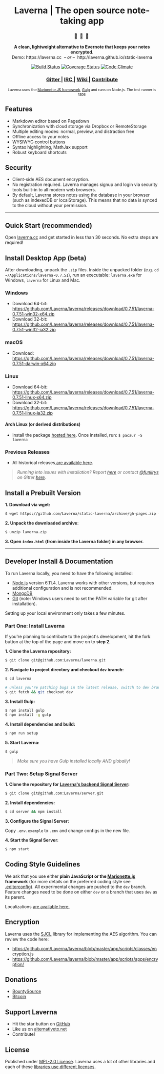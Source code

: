 <div align="center">
  <h1>Laverna | The open source note-taking app</h1>

  <h3>🔖  &nbsp;🔏  &nbsp;📄&nbsp;</h3>
  <p><strong>A clean, lightweight alternative to Evernote that keeps your notes encrypted.</strong><br>
    Demo: https://laverna.cc <i> &nbsp;– or –&nbsp; </i> http://laverna.github.io/static-laverna</p>

  [![Build Status](https://travis-ci.org/Laverna/laverna.svg?branch=dev)](https://travis-ci.org/Laverna/laverna)
  [![Coverage Status](https://coveralls.io/repos/github/Laverna/laverna/badge.svg?branch=dev)](https://coveralls.io/github/Laverna/laverna)
  [![Code Climate](https://codeclimate.com/github/Laverna/laverna/badges/gpa.svg)](https://codeclimate.com/github/Laverna/laverna)
  
  <h3>    
    <a href="https://gitter.im/Laverna/laverna">
      Gitter
    </a>
    <span> | </span>
    <a href="https://webchat.freenode.net/?channels=laverna">
      IRC
    </a>
    <span> | </span>
    <a href="https://github.com/Laverna/laverna/wiki">
      Wiki
    </a>
    <span> | </span>
    <a href="#developer-install--documentation">
      Contribute
    </a>
  </h3>

  <sub>
    Laverna uses the
    <a href="http://marionettejs.com/">Marionette JS framework</a>,
    <a href="http://gulpjs.com/">Gulp</a> and runs on Node.js. The test runner is <a href="https://github.com/substack/tape">tape</a>
  </sub>
</div>

## Features

* Markdown editor based on Pagedown
* Synchronization with cloud storage via Dropbox or RemoteStorage
* Multiple editing modes: normal, preview, and distraction free
* Offline access to your notes
* WYSIWYG control buttons
* Syntax highlighting, MathJax support
* Robust keyboard shortcuts


## Security
* Client-side AES document encryption.
* No registration required. Laverna manages signup and login via security tools built-in to all modern web browsers.
* By default, Laverna stores notes using the database in your browser (such as indexedDB or localStorage). This means that no data is synced to the cloud without your permission.

<hr>

## Quick Start (recommended)

Open [laverna.cc](https://laverna.cc/) and get started in less than 30 seconds. No extra steps are required!

## Install Desktop App (beta)

After downloading, unpack the `.zip` files. Inside the unpacked folder (e.g. `cd ~/Applications/laverna-0.7.51`), run an executable: `laverna.exe` for Windows, `laverna` for Linux and Mac.

### Windows

* Download 64-bit: https://github.com/Laverna/laverna/releases/download/0.7.51/laverna-0.7.51-win32-x64.zip
* Download 32-bit: https://github.com/Laverna/laverna/releases/download/0.7.51/laverna-0.7.51-win32-ia32.zip

### macOS

* Download: https://github.com/Laverna/laverna/releases/download/0.7.51/laverna-0.7.51-darwin-x64.zip

### Linux

* Download 64-bit: https://github.com/Laverna/laverna/releases/download/0.7.51/laverna-0.7.51-linux-x64.zip
* Download 32-bit: https://github.com/Laverna/laverna/releases/download/0.7.51/laverna-0.7.51-linux-ia32.zip

#### Arch Linux (or derived distributions)

* Install the package [hosted here](https://aur.archlinux.org/packages/laverna/). Once installed, run: `$ pacaur -S laverna`

### Previous Releases

* All historical releases[ are available here](https://github.com/Laverna/laverna/releases).

> *Running into issues with installation? Report [here](https://github.com/funilrys/PKGBUILD/issues/new) or contact [@funilrys](https://github.com/funilrys) on Gitter [here](https://gitter.im/funilrys_/PKGBUILD)*.

## Install a Prebuilt Version

**1. Download via wget:**

```bash
$ wget https://github.com/Laverna/static-laverna/archive/gh-pages.zip -O laverna.zip
```

**2. Unpack the downloaded archive:**

```bash
$ unzip laverna.zip
```

**3. Open **`index.html`** (from inside the Laverna folder) in any browser.**

<hr>

## Developer Install & Documentation

To run Laverna locally, you need to have the following installed:
* [Node.js](https://nodejs.org/) version 6.11.4. Laverna works with other versions, but requires additional configuration and is not recommended.
* [MongoDB](https://docs.mongodb.com/manual/installation/)
* [Git](https://git-scm.com/book/en/v2) (note: Windows users need to set the PATH variable for git after installation).

Setting up your local environment only takes a few minutes. 

### Part One: Install Laverna

If you're planning to contribute to the project's development, hit the fork button at the top of the page and move on to **step 2**.


**1. Clone the Laverna repository:**

```bash
$ git clone git@github.com:Laverna/laverna.git
```

**2. Navigate to project directory and checkout `dev` branch:**

```bash
$ cd laverna

# unless you're patching bugs in the latest release, switch to dev branch:
$ git fetch && git checkout dev
```

**3. Install Gulp:**

```bash
$ npm install gulp
$ npm install -g gulp
```

**4. Install dependencies and build:**

```bash
$ npm run setup
```

**5. Start Laverna:**

```bash
$ gulp
```

> *Make sure you have Gulp installed locally AND globally!*

### Part Two: Setup Signal Server

**1. Clone the repository for [Laverna's backend Signal Server](https://github.com/Laverna/laverna-server):**

```bash
$ git clone git@github.com:Laverna/server.git
```

**2. Install dependencies:**

```bash
$ cd server && npm install
```

**3. Configure the Signal Server:**

Copy `.env.example` to `.env` and change configs in the new file.

**4. Start the Signal Server:**

```bash
$ npm start
```


## Coding Style Guidelines

We ask that you use either **plain JavaScript or the [Marionette.js](http://marionette.js/) framework** (for more details on the preferred coding style see [.editorconfig](https://github.com/Laverna/laverna/blob/master/.editorconfig)). All experimental changes are pushed to the `dev` branch. Feature changes need to be done on either `dev` or a branch that uses `dev` as its parent.

Localizations [are available here.](https://github.com/Laverna/laverna/blob/dev/CONTRIBUTE.md)

## Encryption

Laverna uses the [SJCL](http://bitwiseshiftleft.github.io/sjcl/) library for implementing the AES algorithm. You can review the code here:

* https://github.com/Laverna/laverna/blob/master/app/scripts/classes/encryption.js
* https://github.com/Laverna/laverna/blob/master/app/scripts/apps/encryption/


## Donations

* [BountySource](https://www.bountysource.com/teams/laverna)
* [Bitcoin](http://blockchain.info/address/1Q68HfLjNvWbLFr3KGK6nfXg7vc3hpDr11)


## Support Laverna

* Hit the star button on [GitHub](https://github.com/Laverna/laverna)
* Like us on [alternativeto.net](http://alternativeto.net/software/laverna/)
* Contribute!


## License

Published under [MPL-2.0 License](https://www.mozilla.org/en-US/MPL/2.0/).
Laverna uses a lot of other libraries and each of these [libraries use different licenses](https://github.com/Laverna/laverna/blob/master/bower.json).

[1]: http://bitwiseshiftleft.github.io/sjcl/
[2]: https://github.com/Laverna/laverna/blob/master/bower.json
[3]: http://blockchain.info/address/1Q68HfLjNvWbLFr3KGK6nfXg7vc3hpDr11
[4]: https://www.gittip.com/Laverna/
[5]: http://alternativeto.net/software/laverna/
[6]: https://github.com/Laverna/laverna
[7]: https://github.com/Laverna/laverna/blob/master/CONTRIBUTE.md
[8]: http://nodejs.org
[9]: https://github.com/Laverna/static-laverna/archive/gh-pages.zip
[10]: https://laverna.cc/index.html
[11]: https://www.mozilla.org/en-US/MPL/2.0/
[12]: https://www.bountysource.com/teams/laverna
[13]: https://github.com/Laverna/laverna/releases
[14]: https://git-scm.com/book/en/v2
[15]: https://github.com/Laverna/laverna/wiki
